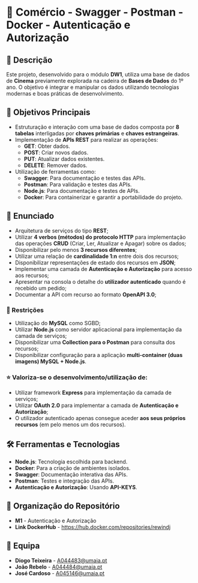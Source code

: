 # 📌 Comércio - Swagger - Postman - Docker - Autenticação e Autorização

## 📖 Descrição
Este projeto, desenvolvido para o módulo **DW1**, utiliza uma base de dados de **Cinema** previamente explorada na cadeira de **Bases de Dados** do 1º ano. O objetivo é integrar e manipular os dados utilizando tecnologias modernas e boas práticas de desenvolvimento.

## 🎯 Objetivos Principais
- Estruturação e interação com uma base de dados composta por **8 tabelas** interligadas por **chaves primárias** e **chaves estrangeiras**.
- Implementação de **APIs REST** para realizar as operações:
  - **GET**: Obter dados.
  - **POST**: Criar novos dados.
  - **PUT**: Atualizar dados existentes.
  - **DELETE**: Remover dados.
- Utilização de ferramentas como:
  - **Swagger**: Para documentação e testes das APIs.
  - **Postman**: Para validação e testes das APIs.
  - **Node.js**: Para documentação e testes de APIs.
  - **Docker**: Para containerizar e garantir a portabilidade do projeto.

## 📜 Enunciado
- Arquitetura de serviços do tipo **REST**;
- Utilizar **4 verbos (métodos) do protocolo HTTP** para implementação das operações **CRUD** (Criar, Ler, Atualizar e Apagar) sobre os dados;
- Disponibilizar pelo menos **3 recursos diferentes**;
- Utilizar uma relação de **cardinalidade 1:n** entre dois dos recursos;
- Disponibilizar representações de estado dos recursos em **JSON**;
- Implementar uma camada de **Autenticação e Autorização** para acesso aos recursos;
- Apresentar na consola o detalhe do **utilizador autenticado** quando é recebido um pedido;
- Documentar a API com recurso ao formato **OpenAPI 3.0**;

### 🚫 Restrições
- Utilização do **MySQL** como SGBD;
- Utilizar **Node.js** como servidor aplicacional para implementação da camada de serviços;
- Disponibilizar uma **Collection para o Postman** para consulta dos recursos;
- Disponibilizar configuração para a aplicação **multi-container (duas imagens) MySQL + Node.js**.

### ⭐ Valoriza-se o desenvolvimento/utilização de:
- Utilizar framework **Express** para implementação da camada de serviços;
- Utilizar **OAuth 2.0** para implementar a camada de **Autenticação e Autorização**;
- O utilizador autenticado apenas consegue aceder **aos seus próprios recursos** (em pelo menos um dos recursos).

## 🛠️ Ferramentas e Tecnologias
- **Node.js**: Tecnologia escolhida para backend.
- **Docker**: Para a criação de ambientes isolados.
- **Swagger**: Documentação interativa das APIs.
- **Postman**: Testes e integração das APIs.
- **Autenticação e Autorização**: Usando **API-KEYS**.

## 📂 Organização do Repositório
- **M1** - Autenticação e Autorização
- **Link DockerHub** - https://hub.docker.com/repositories/rewindj

## 👥 Equipa
- **Diogo Teixeira** - A044483@umaia.pt
- **João Rebelo** - A044484@umaia.pt
- **José Cardoso** - A045146@umaia.pt
